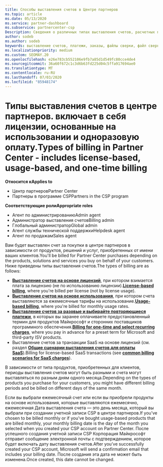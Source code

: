 ```yaml
---
title: Способы выставления счетов в Центре партнеров
ms.topic: article
ms.date: 05/13/2020
ms.service: partner-dashboard
ms.subservice: partnercenter-csp
Description: Сведения о различных типах выставления счетов, расчетных периодах и датах выставления счетов, которые могут отображаться в центре партнеров.
author: sodeb
ms.author: sodeb
keywords: выставление счетов, платежи, заказы, файлы сверки, файл сверки
ms.localizationpriority: medium
ms.custom: SEOMAY.20
ms.openlocfilehash: e26e783cb552106e9fb7a85d1d549fc80cce4de4
ms.sourcegitcommit: 36a60f672c1c3d6b63fd225d04c5ffa917694ae0
ms.translationtype: MT
ms.contentlocale: ru-RU
ms.lasthandoff: 07/03/2020
ms.locfileid: "85948174"
---
```

# <a name="types-of-billing-in-partner-center---includes-license-based-usage-based-and-one-time-billing"></a><span data-ttu-id="045ab-104">Типы выставления счетов в центре партнеров. включает в себя лицензии, основанные на использовании и одноразовую оплату.</span><span class="sxs-lookup"><span data-stu-id="045ab-104">Types of billing in Partner Center - includes license-based, usage-based, and one-time billing</span></span>

<span data-ttu-id="045ab-105">**Относится к**</span><span class="sxs-lookup"><span data-stu-id="045ab-105">**Applies to**</span></span>

- <span data-ttu-id="045ab-106">Центр партнеров</span><span class="sxs-lookup"><span data-stu-id="045ab-106">Partner Center</span></span>
- <span data-ttu-id="045ab-107">Партнеры в программе CSP</span><span class="sxs-lookup"><span data-stu-id="045ab-107">Partners in the CSP program</span></span>

<span data-ttu-id="045ab-108">**Соответствующие роли**</span><span class="sxs-lookup"><span data-stu-id="045ab-108">**Appropriate roles**</span></span>

- <span data-ttu-id="045ab-109">Агент по администрированию</span><span class="sxs-lookup"><span data-stu-id="045ab-109">Admin agent</span></span>
- <span data-ttu-id="045ab-110">Администратор выставления счетов</span><span class="sxs-lookup"><span data-stu-id="045ab-110">Billing admin</span></span>
- <span data-ttu-id="045ab-111">Глобальный администратор</span><span class="sxs-lookup"><span data-stu-id="045ab-111">Global admin</span></span>
- <span data-ttu-id="045ab-112">Агент службы технической поддержки</span><span class="sxs-lookup"><span data-stu-id="045ab-112">Helpdesk agent</span></span>
- <span data-ttu-id="045ab-113">Агент по продажам</span><span class="sxs-lookup"><span data-stu-id="045ab-113">Sales agent</span></span>

<span data-ttu-id="045ab-114">Вам будет выставлен счет за покупки в центре партнеров в зависимости от продуктов, решений и услуг, приобретенных от имени ваших клиентов.</span><span class="sxs-lookup"><span data-stu-id="045ab-114">You'll be billed for Partner Center purchases depending on the products, solutions and services you buy on behalf of your customers.</span></span> <span data-ttu-id="045ab-115">Ниже приведены типы выставления счетов.</span><span class="sxs-lookup"><span data-stu-id="045ab-115">The types of billing are as follows:</span></span>

- <span data-ttu-id="045ab-116">[**Выставление счетов на основе лицензий**](license-based-billing.md), при котором взимается плата за лицензию (не по использованию лицензии).</span><span class="sxs-lookup"><span data-stu-id="045ab-116">[**License-based billing**](license-based-billing.md), where you're billed per license (not by license usage).</span></span>
- <span data-ttu-id="045ab-117">[**Выставление счетов на основе использования**](usage-based-billing.md), при котором счета выставляются за ежемесячные тарифы на использование.</span><span class="sxs-lookup"><span data-stu-id="045ab-117">[**Usage-based billing**](usage-based-billing.md), where you're billed for monthly usage rates.</span></span>
- <span data-ttu-id="045ab-118">[**Выставление счетов за разовые и выбирайте повторяющиеся платежи**](one-time-and-recurring-billing.md), в которых вы заранее оплачиваете предустановленный термин для продуктов Майкрософт и сторонних поставщиков программного обеспечения.</span><span class="sxs-lookup"><span data-stu-id="045ab-118">[**Billing for one-time and select recurring charges**](one-time-and-recurring-billing.md), where you pay in advance for a preset term for Microsoft and third-party ISV products.</span></span>
- <span data-ttu-id="045ab-119">Выставление счетов за транзакции SaaS на основе лицензий (см. раздел [**Общие сценарии выставления счетов для оплаты SaaS**](common-billing-scenarios-saas.md)).</span><span class="sxs-lookup"><span data-stu-id="045ab-119">Billing for license-based SaaS transactions (see [**common billing scenarios for SaaS charges**](common-billing-scenarios-saas.md)).</span></span>

<span data-ttu-id="045ab-120">В зависимости от типа продуктов, приобретенных для клиентов, периоды выставления счетов могут быть разными и счета могут выставляться по разным дням одного месяца.</span><span class="sxs-lookup"><span data-stu-id="045ab-120">Depending on the types of products you purchase for your customers, you might have different billing periods and be billed on different days of the same month.</span></span>

<span data-ttu-id="045ab-121">Если вы выбрали ежемесячный счет или если вы приобрели продукты на основе использования, которые выставляются ежемесячно, ежемесячная Дата выставления счета — это день месяца, который вы выбрали при создании учетной записи CSP в центре партнеров.</span><span class="sxs-lookup"><span data-stu-id="045ab-121">If you’ve chosen to be billed monthly or if you’ve bought usage-based products that are billed monthly, your monthly billing date is the day of the month you selected when you created your CSP account on Partner Center.</span></span> <span data-ttu-id="045ab-122">После успешного создания учетной записи CSP Корпорация Майкрософт отправит сообщение электронной почты с подтверждением, которое будет включать дату выставления счетов.</span><span class="sxs-lookup"><span data-stu-id="045ab-122">After you’ve successfully created your CSP account, Microsoft will send a confirmation email that includes your billing date.</span></span> <span data-ttu-id="045ab-123">После создания эта дата не может быть изменена.</span><span class="sxs-lookup"><span data-stu-id="045ab-123">Once created, this date cannot be changed.</span></span>
